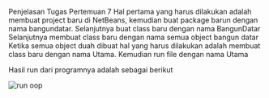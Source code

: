 Penjelasan Tugas Pertemuan 7
Hal pertama yang harus dilakukan adalah membuat project baru di NetBeans, kemudian buat package barun dengan nama bangundatar.
Selanjutnya buat class baru dengan nama BangunDatar
Selanjutnya membuat class baru dengan nama semua object bangun datar
Ketika semua object duah dibuat hal yang harus dilakukan adalah membuat class baru dengan nama Utama.
Kemudian run file dengan nama Utama

Hasil run dari programnya adalah sebagai berikut




![run oop](https://user-images.githubusercontent.com/116275592/200819387-a25e3770-a6ca-43ca-a661-2c2ca1c18c07.jpg)
